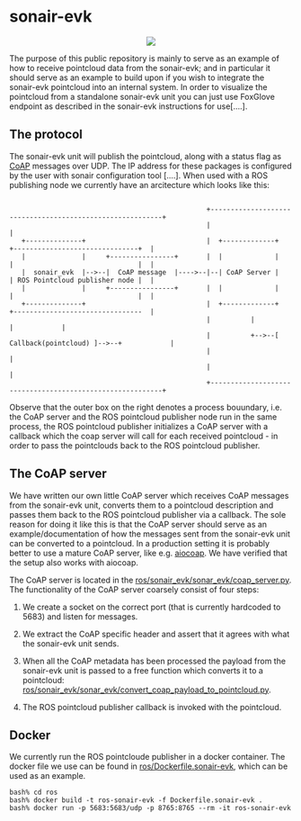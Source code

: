 # sonair-evk

<p align="center">
    <img src="https://github.com/user-attachments/assets/90a13feb-4978-40c9-b9a4-e35ac17033ca">
</p>

The purpose of this public repository is mainly to serve as an example of how to
receive pointcloud data from the sonair-evk; and in particular it should serve
as an example to build upon if you wish to integrate the sonair-evk pointcloud
into an internal system. In order to visualize the pointcloud from a standalone
sonair-evk unit you can just use FoxGlove endpoint as described in the
sonair-evk instructions for use[....].

## The protocol
The sonair-evk unit will publish the pointcloud, along with a status flag as
[CoAP](https://en.wikipedia.org/wiki/Constrained_Application_Protocol) messages
over UDP. The IP address for these packages is configured by the user with
sonair configuration tool [....]. When used with a ROS publishing node we
currently have an arcitecture which looks like this:

```

                                                 +----------------------------------------------------------+
                                                 |                                                          |
   +--------------+                              |  +-------------+      +-------------------------------+  |
   |              |     +----------------+       |  |             |      |                               |  |
   |  sonair_evk  |-->--|  CoAP message  |---->--|--| CoAP Server |      | ROS Pointcloud publisher node |  |
   |              |     +----------------+       |  |             |      |                               |  |
   +--------------+                              |  +-------------+      +--------------------------------  |
                                                 |          |                                  |            |
                                                 |          +-->--[ Callback(pointcloud) ]-->--+            |
                                                 |                                                          |
                                                 |                                                          |
                                                 +----------------------------------------------------------+
```

Observe that the outer box on the right denotes a process bouundary, i.e. the
CoAP server and the ROS pointcloud publisher node run in the same process, the
ROS pointcloud publisher initializes a CoAP server with a callback which the
coap server will call for each received pointcloud - in order to pass the
pointclouds back to the ROS pointcloud publisher.


## The CoAP server
We have written our own little CoAP server which receives CoAP messages from the
sonair-evk unit, converts them to a pointcloud description and passes them back
to the ROS pointcloud publisher via a callback. The sole reason for doing it
like this is that the CoAP server should serve as an example/documentation of
how the messages sent from the sonair-evk unit can be converted to a pointcloud.
In a production setting it is probably better to use a mature CoAP server, like
e.g. [aiocoap](https://aiocoap.readthedocs.io/en/latest/). We have verified that
the setup also works with aiocoap.

The CoAP server is located in the
[ros/sonair_evk/sonar_evk/coap_server.py](https://github.com/Sonair-AS/sonair-evk/blob/main/ros/sonair_evk/sonair_evk/coap_server.py).
The functionality of the CoAP server coarsely consist of four steps:

1. We create a socket on the correct port (that is currently hardcoded to 5683)
   and listen for messages.

2. We extract the CoAP specific header and assert that it agrees with what the
   sonair-evk unit sends.

3. When all the CoAP metadata has been processed the payload from the sonair-evk
   unit is passed to a free function which converts it to a pointcloud:
   [ros/sonair_evk/sonar_evk/convert_coap_payload_to_pointcloud.py](https://github.com/Sonair-AS/sonair-evk/blob/main/ros/sonair_evk/sonair_evk/convert_coap_payload_to_pointcloud.py).

4. The ROS pointcloud publisher callback is invoked with the pointcloud.



## Docker
We currently run the ROS pointcloude publisher in a docker container. The docker
file we use can be found in
[ros/Dockerfile.sonair-evk](https://github.com/Sonair-AS/sonair-evk/blob/main/ros/Dockerfile.sonair-evk),
which can be used as an example.

```
bash% cd ros
bash% docker build -t ros-sonair-evk -f Dockerfile.sonair-evk .
bash% docker run -p 5683:5683/udp -p 8765:8765 --rm -it ros-sonair-evk
```

